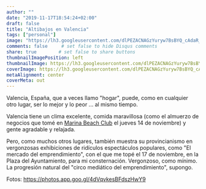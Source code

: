 ```yaml
---
author: ""
date: "2019-11-17T18:54:24+02:00"
draft: false
title: "Altibajos en Valencia"
tags: ["personal"]
image: "https://lh3.googleusercontent.com/dlPEZACNAGzYuryw7BsBYQ_cAdaR_audXUtmEXfDaa4g8mt4d8jKX6xvlGY47l25jIX1S87lFOWYC1cpj54ilv83z9__D5gAgq6j-6s040TmTwMhPPWBnbJs6bwl1u-qjcMMudxQhv0=w1920-h1080"
comments: false     # set false to hide Disqus comments
share: true        # set false to share buttons
thumbnailImagePosition: left
thumbnailImage: https://lh3.googleusercontent.com/dlPEZACNAGzYuryw7BsBYQ_cAdaR_audXUtmEXfDaa4g8mt4d8jKX6xvlGY47l25jIX1S87lFOWYC1cpj54ilv83z9__D5gAgq6j-6s040TmTwMhPPWBnbJs6bwl1u-qjcMMudxQhv0=w1920-h1080
coverImage: https://lh3.googleusercontent.com/dlPEZACNAGzYuryw7BsBYQ_cAdaR_audXUtmEXfDaa4g8mt4d8jKX6xvlGY47l25jIX1S87lFOWYC1cpj54ilv83z9__D5gAgq6j-6s040TmTwMhPPWBnbJs6bwl1u-qjcMMudxQhv0=w1920-h1080
metaAlignment: center
coverMeta: out
---
```


Valencia, España, que a veces llamo "hogar", puede, como en cualquier otro lugar, ser lo mejor y lo peor ... al mismo tiempo.

<!--more-->

Valencia tiene un clima excelente, comida maravillosa (como el almuerzo de negocios que tomé en [Marina Beach Club](https://marinabeachclub.com/en/) el jueves 14 de noviembre) y gente agradable y relajada.

Pero, como muchos otros lugares, también muestra su provincianismo en vergonzosas exhibiciones de ridículos espectáculos populares, como "El mercado del emprendimiento", con el que me topé el 17 de noviembre, en la Plaza del Ayuntamiento, para mi consternación. Vergonzoso, como mínimo. La progresión natural del "circo mediático del emprendimiento", supongo.

Fotos: https://photos.app.goo.gl/4dVqvkesBFdszHwY9

<script src="https://cdn.jsdelivr.net/npm/publicalbum@latest/embed-ui.min.js" async></script>
<div class="pa-gallery-player-widget" style="width:100%; height:480px; display:none;"
  data-link="https://photos.app.goo.gl/4dVqvkesBFdszHwY9"
  data-title="11 new photos by Jorge Cortell">
  <object data="https://lh3.googleusercontent.com/2A-Spzc56Yana2lCV-ZNnEgbzKIvHKaRIUigOGp9YY1XglplTrKpogxzV_mCnV9skfdUrNab-MJXh4y1ecP4FuHR5ey7shqygOv_ALcwP2BdRWJf7EOOW4NBbi6ZvaTODrYCyLPUFUc=w1920-h1080"></object>
  <object data="https://lh3.googleusercontent.com/oGFZGcz3aIrnjZbggqBDqOomsb7exEXD1I739MHjOe6Kclh6AGnDIWC5cmcebAjmvEnO9bg4KIf0ptoeIBvIXpl5A5C0FH2vkX9aZkKUchWD5fdtSHMFEvTWUcM9CGxzpAUJfBGd_x0=w1920-h1080"></object>
  <object data="https://lh3.googleusercontent.com/5UojFmeSQR8OIyme7Lscn-RTGlrzYLPLKUcwDImQi9pT_hUwsqwsM0eWk472z4Izp26DJdJZoiTKlyEuCb4-Fbdgd7JPlsx-mRc1_Da4-pgpOwuQZSVolTCKQHNKQAAywFu0XGpHZkg=w1920-h1080"></object>
  <object data="https://lh3.googleusercontent.com/Xl_QZgVTzgmkoLJ1dMvk-JTVoOYDevcmXM2JhwC6Dcv7vWjdQffx0Hwz_rEsuLRrWhQyfWlwKO2190QwQlJQlG2R5C6LXorH4aW5gKpRUSJ1O_8f6i0bD8oTQ0i-ZNKnllKZgGRumi0=w1920-h1080"></object>
  <object data="https://lh3.googleusercontent.com/m9HsmTuHByd-766HjbGLnX9ftYiisflPjtyPAPLFQF6lvPX6gutWrJkM9ctoh1Hd12e9uyMNCf3Ms9GoP75wIn2jYt0jmiqVi-Pow76uvJtt6s1P9iYjngZ8dRxD0PG1sRxTC8_xCgk=w1920-h1080"></object>
  <object data="https://lh3.googleusercontent.com/Qf4YwjtDLY89fEnZA_MXYB-i14_XYDEqfjaCtwrFsSS9akm_rLcjkQU7DQ1UlAcWL34KiPqV5gfbnoy0WCP-O6-lD5N0fNGRTUNR7zoRqDcfInZIO8pEXCyXcVUpHqNu9VP222dWIfU=w1920-h1080"></object>
  <object data="https://lh3.googleusercontent.com/KQXE-9pAjYiiTtcWaBlWKKEjKSXnVMe70FzgqJMTAVTXA1cGYUsLwq66is7AGZLmN63IpY0CMlpIecl8Udl15jvjWamj2vLiBFFrI-o9aFAl63zwKEPDTB3pK-T_NESdYPTi6p-4fWE=w1920-h1080"></object>
  <object data="https://lh3.googleusercontent.com/aHOYPgOqNST9H4o7hXIbC-cDQHpA1-oVsaKsLwPmAOZ1lCIbY4NxC9_-FdHt4NMlYA72K9xV5tj1XJP8Ky8nyfTIaioC0VxwDr9G86MkHfQRueqAXx80RSHZ_phqQ4OOKB7oytHjaZ8=w1920-h1080"></object>
  <object data="https://lh3.googleusercontent.com/OVNZhP7u4YE_2ClshnTe_k0SqOkNXpKECYKYjIMmxPJFvJPPMSjInVvVvZQPGB9xkOLSFCZFWuM4fiD8GAJ18Dzk1IGKBeEXcrSSAC68msKj1-EdWpmtNbM1YcRVmEepmVze4p29As8=w1920-h1080"></object>
  <object data="https://lh3.googleusercontent.com/CRmUmR0aen7oj_u3sV5wXW7jZh7tFdAn4SXwhTz-odRltX9oaTglQxxLPRhSrNDSlrkMvVNDA0iSaO4d9yG3V49zcp27KfR2tR8Kx_BD6wx3giQAlmsvUnAd9z-v6KuFv1OBsOVuaR0=w1920-h1080"></object>
  <object data="https://lh3.googleusercontent.com/f3O7DuPwDwcEJWkcqtFM-Vvo_msMGPm0NLfIKwDLzP3md6IPzSNMtF1IdGRjnGMAL1gEhs2CLnNxgbRkY3wnXiw2hwZdopoqbg0w1dX5vRWTxNZULkqzAe9Gxydw7ViyU5giBubIOAw=w1920-h1080"></object>
</div>
